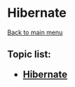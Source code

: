 <H1>Hibernate</h1>

[Back to main menu](../../README.md)

<h2>

Topic list:
* [Hibernate](education/Hibernate.md)

</h2>